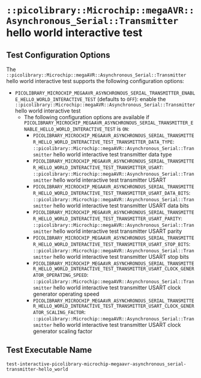 # `::picolibrary::Microchip::megaAVR::Asynchronous_Serial::Transmitter` hello world interactive test

## Test Configuration Options
The `::picolibrary::Microchip::megaAVR::Asynchronous_Serial::Transmitter` hello world
interactive test supports the following configuration options:
- `PICOLIBRARY_MICROCHIP_MEGAAVR_ASYNCHRONOUS_SERIAL_TRANSMITTER_ENABLE_HELLO_WORLD_INTERACTIVE_TEST`
  (defaults to `OFF`): enable the
  `::picolibrary::Microchip::megaAVR::Asynchronous_Serial::Transmitter` hello world
  interactive test
    - The following configuration options are available if
      `PICOLIBRARY_MICROCHIP_MEGAAVR_ASYNCHRONOUS_SERIAL_TRANSMITTER_ENABLE_HELLO_WORLD_INTERACTIVE_TEST`
      is `ON`:
        - `PICOLIBRARY_MICROCHIP_MEGAAVR_ASYNCHRONOUS_SERIAL_TRANSMITTER_HELLO_WORLD_INTERACTIVE_TEST_TRANSMITTER_DATA_TYPE`:
          `::picolibrary::Microchip::megaAVR::Asynchronous_Serial::Transmitter` hello
          world interactive test transmitter data type
        - `PICOLIBRARY_MICROCHIP_MEGAAVR_ASYNCHRONOUS_SERIAL_TRANSMITTER_HELLO_WORLD_INTERACTIVE_TEST_TRANSMITTER_USART`:
          `::picolibrary::Microchip::megaAVR::Asynchronous_Serial::Transmitter` hello
          world interactive test transmitter USART
        - `PICOLIBRARY_MICROCHIP_MEGAAVR_ASYNCHRONOUS_SERIAL_TRANSMITTER_HELLO_WORLD_INTERACTIVE_TEST_TRANSMITTER_USART_DATA_BITS`:
          `::picolibrary::Microchip::megaAVR::Asynchronous_Serial::Transmitter` hello
          world interactive test transmitter USART data bits
        - `PICOLIBRARY_MICROCHIP_MEGAAVR_ASYNCHRONOUS_SERIAL_TRANSMITTER_HELLO_WORLD_INTERACTIVE_TEST_TRANSMITTER_USART_PARITY`:
          `::picolibrary::Microchip::megaAVR::Asynchronous_Serial::Transmitter` hello
          world interactive test transmitter USART parity
        - `PICOLIBRARY_MICROCHIP_MEGAAVR_ASYNCHRONOUS_SERIAL_TRANSMITTER_HELLO_WORLD_INTERACTIVE_TEST_TRANSMITTER_USART_STOP_BITS`:
          `::picolibrary::Microchip::megaAVR::Asynchronous_Serial::Transmitter` hello
          world interactive test transmitter USART stop bits
        - `PICOLIBRARY_MICROCHIP_MEGAAVR_ASYNCHRONOUS_SERIAL_TRANSMITTER_HELLO_WORLD_INTERACTIVE_TEST_TRANSMITTER_USART_CLOCK_GENERATOR_OPERATING_SPEED`:
          `::picolibrary::Microchip::megaAVR::Asynchronous_Serial::Transmitter` hello
          world interactive test transmitter USART clock generator operating speed
        - `PICOLIBRARY_MICROCHIP_MEGAAVR_ASYNCHRONOUS_SERIAL_TRANSMITTER_HELLO_WORLD_INTERACTIVE_TEST_TRANSMITTER_USART_CLOCK_GENERATOR_SCALING_FACTOR`:
          `::picolibrary::Microchip::megaAVR::Asynchronous_Serial::Transmitter` hello
          world interactive test transmitter USART clock generator scaling factor

## Test Executable Name
`test-interactive-picolibrary-microchip-megaavr-asynchronous_serial-transmitter-hello_world`
